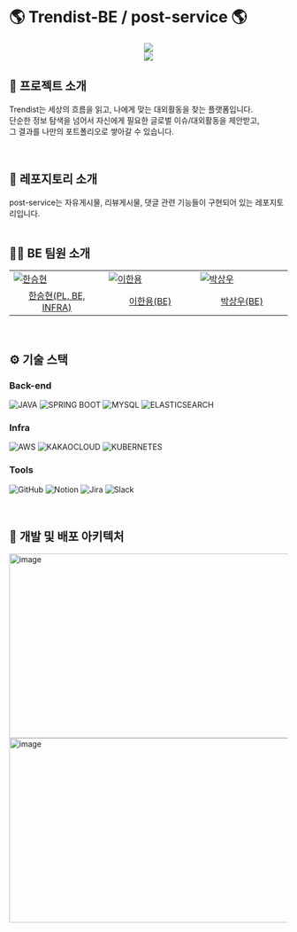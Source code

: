 # 🌎 Trendist-BE / post-service 🌎
<div align="center">

<!-- logo -->
<img src="https://github.com/user-attachments/assets/5cc99b57-77bd-4bf6-973f-c62bbc5dd0fa"/>
<br/> <img src="https://img.shields.io/badge/프로젝트 기간-2025.04.~2025.06.-fab2ac?style=flat&logo=&logoColor=white" />

</div> 

## 📝 프로젝트 소개
Trendist는 세상의 흐름을 읽고, 나에게 맞는 대외활동을 찾는 플랫폼입니다. <br/>
단순한 정보 탐색을 넘어서 자신에게 필요한 글로벌 이슈/대외활동을 제안받고, <br/>
그 결과를 나만의 포트폴리오로 쌓아갈 수 있습니다.

<br />

## 📝 레포지토리 소개
post-service는 자유게시물, 리뷰게시물, 댓글 관련 기능들이 구현되어 있는 레포지토리입니다. <br/>
<br>

## 🙋‍♀️ BE 팀원 소개
<table>
  <tr>
    <td width="200px">
      <a href="https://github.com/1winhyun" target="_blank">
      <img src="https://avatars.githubusercontent.com/u/140399766?v=4" alt="한승현" />
      </a>
    </td>
    <td width="200px">
      <a href="https://github.com/yong203" target="_blank">  
      <img src="https://avatars.githubusercontent.com/u/183721396?v=4" alt="이한용" />  
      </a>  
    </td>
    <td width="200px">
      <a href="https://github.com/swp1017" target="_blank">
      <img src="https://avatars.githubusercontent.com/u/112529378?v=4" alt="박상우" />
      </a>
    </td>
  </tr>
  <tr>
    <td align="center">
      <a  href="https://github.com/1winhyun" target="_blank">
        한승현(PL, BE, INFRA)
      </a>
    </td>
    <td align="center">
      <a href="https://github.com/yong203" target="_blank">
        이한용(BE)
      </a>
    </td>
    <td align="center">
      <a  href="https://github.com/swp1017" target="_blank">
        박상우(BE)
      </a>
    </td>
  </tr>
</table>

<br />

## ⚙ 기술 스택

### Back-end
![JAVA](https://img.shields.io/badge/java-%23ED8B00.svg?style=for-the-badge&logo=openjdk&logoColor=white)
![SPRING BOOT](https://img.shields.io/badge/spring_boot-%236DB33F.svg?style=for-the-badge&logo=spring-boot&logoColor=white)
![MYSQL](https://img.shields.io/badge/mysql-4479A1?style=for-the-badge&logo=mysql&logoColor=white)
![ELASTICSEARCH](https://img.shields.io/badge/elasticsearch-green?style=for-the-badge&logo=elasticsearch)

### Infra
![AWS](https://img.shields.io/badge/AWS-232F3E?style=for-the-badge&logo=amazonwebservices&logoColor=white)
![KAKAOCLOUD](https://img.shields.io/badge/KakaoCloud-yellow?style=for-the-badge&logo=kakao&logoColor=black)
![KUBERNETES](https://img.shields.io/badge/Kubernetes-blue?style=for-the-badge&logo=Kubernetes&logoColor=white)

### Tools  
![GitHub](https://img.shields.io/badge/GitHub-181717?style=for-the-badge&logo=github&logoColor=white)
![Notion](https://img.shields.io/badge/Notion-000000?style=for-the-badge&logo=notion&logoColor=white)
![Jira](https://img.shields.io/badge/Jira-0052CC?style=for-the-badge&logo=jira&logoColor=white)
![Slack](https://img.shields.io/badge/Slack-4A154B?style=for-the-badge&logo=slack&logoColor=white)

<br />

## 🔨 개발 및 배포 아키텍처
<img width="569" height="333" alt="image" src="https://github.com/user-attachments/assets/169ca8c8-1b44-4659-9218-8d504dfe8364" />  
<img width="569" height="333" alt="image" src="https://github.com/user-attachments/assets/539749cb-31c7-47b0-b6db-82825a33beb3" />

<br />
